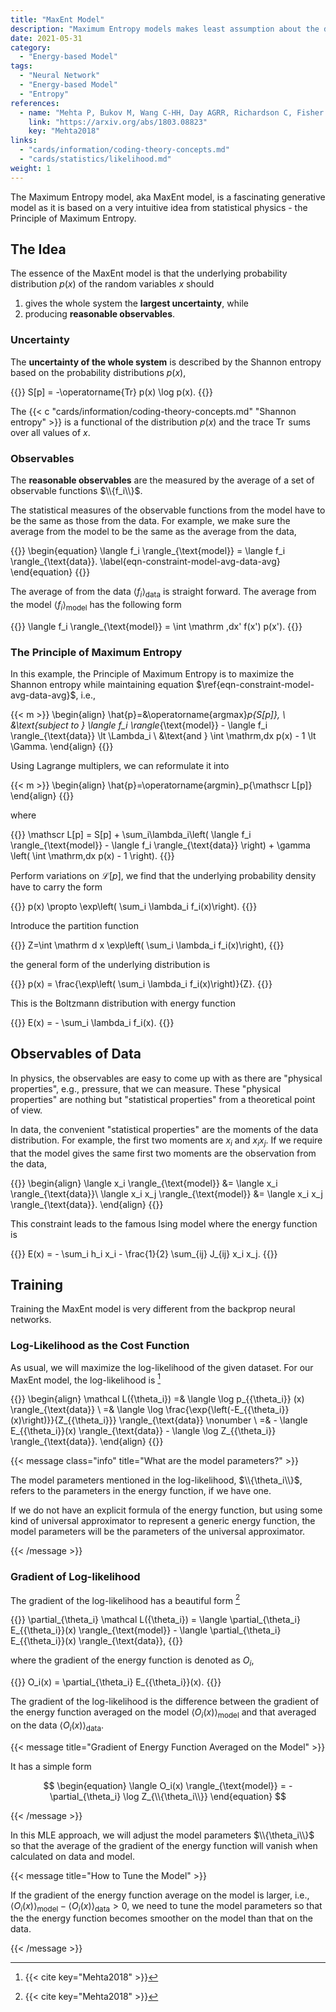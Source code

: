 ```yaml
---
title: "MaxEnt Model"
description: "Maximum Entropy models makes least assumption about the data"
date: 2021-05-31
category:
  - "Energy-based Model"
tags:
  - "Neural Network"
  - "Energy-based Model"
  - "Entropy"
references:
  - name: "Mehta P, Bukov M, Wang C-HH, Day AGRR, Richardson C, Fisher CK, et al. A high-bias, low-variance introduction to Machine Learning for physicists. Phys Rep. 2018;810: 122. doi:10.1016/j.physrep.2019.03.001"
    link: "https://arxiv.org/abs/1803.08823"
    key: "Mehta2018"
links:
  - "cards/information/coding-theory-concepts.md"
  - "cards/statistics/likelihood.md"
weight: 1
---
```


The Maximum Entropy model, aka MaxEnt model, is a fascinating generative model as it is based on a very intuitive idea from statistical physics - the Principle of Maximum Entropy.

## The Idea

The essence of the MaxEnt model is that the underlying probability distribution $p(x)$ of the random variables $x$ should

1. gives the whole system the **largest uncertainty**, while
2. producing **reasonable observables**.

### Uncertainty

The **uncertainty of the whole system** is described by the Shannon entropy based on the probability distributions $p(x)$,

{{<m>}}
S[p] = -\operatorname{Tr} p(x) \log p(x).
{{</m>}}

The {{< c "cards/information/coding-theory-concepts.md" "Shannon entropy" >}} is a functional of the distribution $p(x)$ and the trace $\operatorname{Tr}$ sums over all values of $x$.

### Observables

The **reasonable observables** are the measured by the average of a set of observable functions $\\{f_i\\}$.

The statistical measures of the observable functions from the model have to be the same as those from the data. For example, we make sure the average from the model to be the same as the average from the data,

{{<m>}}
\begin{equation}
\langle f_i \rangle_{\text{model}} = \langle f_i \rangle_{\text{data}}.
\label{eqn-constraint-model-avg-data-avg}
\end{equation}
{{</m>}}

The average of from the data $\langle f_i \rangle_{\text{data}}$ is straight forward. The average from the model $\langle f_i \rangle_{\text{model}}$ has the following form

{{<m>}}
\langle f_i \rangle_{\text{model}} = \int \mathrm \,dx' f(x') p(x').
{{</m>}}

### The Principle of Maximum Entropy

In this example, the Principle of Maximum Entropy is to maximize the Shannon entropy while maintaining equation $\ref{eqn-constraint-model-avg-data-avg}$, i.e.,

{{< m >}}
\begin{align}
\hat{p}=&\operatorname{argmax}_p{S[p]}, \\
&\text{subject to } \langle f_i \rangle_{\text{model}} - \langle f_i \rangle_{\text{data}} \lt \Lambda_i \\
&\text{and } \int \mathrm\,dx p(x) - 1 \lt \Gamma.
\end{align}
{{</m>}}


Using Lagrange multiplers, we can reformulate it into

{{< m >}}
\begin{align}
\hat{p}=\operatorname{argmin}_p{\mathscr L[p]}
\end{align}
{{</m>}}

where

{{<m>}}
\mathscr L[p] = S[p] + \sum_i\lambda_i\left( \langle f_i \rangle_{\text{model}} - \langle f_i \rangle_{\text{data}} \right) + \gamma \left( \int \mathrm\,dx p(x) - 1 \right).
{{</m>}}

Perform variations on $\mathscr L[p]$, we find that the underlying probability density have to carry the form

{{<m>}}
p(x) \propto \exp\left( \sum_i \lambda_i f_i(x)\right).
{{</m>}}

Introduce the partition function

{{<m>}}
Z=\int \mathrm d x \exp\left( \sum_i \lambda_i f_i(x)\right),
{{</m>}}

the general form of the underlying distribution is

{{<m>}}
p(x) = \frac{\exp\left( \sum_i \lambda_i f_i(x)\right)}{Z}.
{{</m>}}

This is the Boltzmann distribution with energy function

{{<m>}}
E(x) = - \sum_i \lambda_i f_i(x).
{{</m>}}


## Observables of Data

In physics, the observables are easy to come up with as there are "physical properties", e.g., pressure, that we can measure. These "physical properties" are nothing but "statistical properties" from a theoretical point of view.

In data, the convenient "statistical properties" are the moments of the data distribution. For example, the first two moments are $x_i$ and $x_i x_j$. If we require that the model gives the same first two moments are the observation from the data,

{{<m>}}
\begin{align}
\langle x_i \rangle_{\text{model}} &= \langle x_i \rangle_{\text{data}}\\
\langle x_i x_j \rangle_{\text{model}} &= \langle x_i x_j \rangle_{\text{data}}.
\end{align}
{{</m>}}

This constraint leads to the famous Ising model where the energy function is

{{<m>}}
E(x) = - \sum_i h_i x_i - \frac{1}{2} \sum_{ij} J_{ij} x_i x_j.
{{</m>}}


## Training

Training the MaxEnt model is very different from the backprop neural networks.

### Log-Likelihood as the Cost Function

As usual, we will maximize the log-likelihood of the given dataset. For our MaxEnt model, the log-likelihood is [^Mehta2018]

{{<m>}}
\begin{align}
\mathcal L(\{\theta_i\}) =& \langle \log p_{\{\theta_i\}} (x) \rangle_{\text{data}} \\
=& \langle  \log \frac{\exp{\left(-E_{\{\theta_i\}}(x)\right)}}{Z_{\{\theta_i\}}}  \rangle_{\text{data}} \nonumber \\
=& - \langle  E_{\{\theta_i\}}(x) \rangle_{\text{data}} - \langle  \log Z_{\{\theta_i\}} \rangle_{\text{data}}.
\end{align}
{{</m>}}

{{< message class="info" title="What are the model parameters?" >}}

The model parameters mentioned in the log-likelihood, $\\{\theta_i\\}$, refers to the parameters in the energy function, if we have one.

If we do not have an explicit formula of the energy function, but using some kind of universal approximator to represent a generic energy function, the model parameters will be the parameters of the universal approximator.

{{< /message >}}


### Gradient of Log-likelihood

The gradient of the log-likelihood has a beautiful form [^Mehta2018]

{{<m>}}
\partial_{\theta_i} \mathcal L(\{\theta_i\}) = \langle \partial_{\theta_i} E_{\{\theta_i\}}(x) \rangle_{\text{model}} - \langle \partial_{\theta_i} E_{\{\theta_i\}}(x) \rangle_{\text{data}},
{{</m>}}

where the gradient of the energy function is denoted as $O_i$,

{{<m>}}
O_i(x) = \partial_{\theta_i} E_{\{\theta_i\}}(x).
{{</m>}}


The gradient of the log-likelihood is the difference between the gradient of the energy function averaged on the model $\langle O_i(x) \rangle_{\text{model}}$ and that averaged on the data $\langle O_i(x) \rangle_{\text{data}}$.

{{< message title="Gradient of Energy Function Averaged on the Model" >}}

It has a simple form

$$
\begin{equation}
\langle O_i(x) \rangle_{\text{model}} = -\partial_{\theta_i} \log Z_{\\{\theta_i\\}}
\end{equation}
$$

{{< /message >}}

In this MLE approach, we will adjust the model parameters $\\{\theta_i\\}$ so that the average of the gradient of the energy function will vanish when calculated on data and model.

{{< message title="How to Tune the Model" >}}

If the gradient of the energy function average on the model is larger, i.e.,  $\langle O_i(x) \rangle_{\text{model}} - \langle O_i(x) \rangle_{\text{data}}>0$, we need to tune the model parameters so that the the energy function becomes smoother on the model than that on the data.

{{< /message >}}


[^Mehta2018]: {{< cite key="Mehta2018" >}}